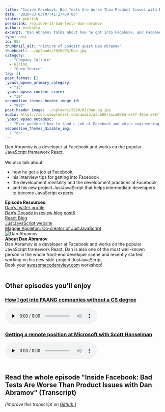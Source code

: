```yaml
---
title: "Inside Facebook: Bad Tests Are Worse Than Product Issues with Dan Abramov"
date: "2020-03-03T07:41:27+00:00"
status: publish
permalink: /episode-13-bad-tests-dan-abramov
author: michaela
excerpt: "Dan Abramov talks about how he got into Facebook, and Facebook's development practices."
type: post
id: 983
thumbnail_alt: "Picture of podcast guest Dan Abramov"
thumbnail: ../uploads/2020/03/Dan.jpg
category:
  - "Company Culture"
  - Hiring
  - "Open Source"
tag: []
post_format: []
_yoast_wpseo_primary_category:
  - "15"
_yoast_wpseo_content_score:
  - "30"
secondline_themes_header_image_id:
  - "992"
post_header_image: ../uploads/2020/03/Dan_bg.jpg
audio: https://cdn.simplecast.com/audio/aaca90/aaca909a-e34f-49ae-a86f-f59e4fa807f0/8108bd6c-3028-4bce-8800-7e9a908b3987/dan-abramov-ready_tc.mp3
_yoast_wpseo_metadesc:
  - "Ever wondered how to land a job at Facebook and which engineering practices Facebook's devs follow? How do they test? This episode has all the answers!"
secondline_themes_disable_img:
  - "on"
---
```


<div class="episode-about">
Dan Abramov is a developer at Facebook and works on the popular JavaScript framework React.
<br/> <br/>We also talk about:
<ul>
<li> how he got a job at Facebook,</li>
<li> his interview tips for getting into Facebook</li>
<li> the development mentality and the development practices at Facebook,</li>
<li> and his new project JustJavaScript that helps intermediate developers to become JavaScript experts.</li>
</ul>
</div>
<div class=" episode-links">
<b>Episode Resources:</b><br/>
<a href="https://twitter.com/dan_abramov">Dan’s twitter profile</a><br/>
<a href="https://overreacted.io/my-decade-in-review/">Dan’s Decade in review blog postK</a><br/>
<a href="https://reactjs.org/blog/all.html/">React Blog</a><br/>
<a href="https://justjavascript.com/">JustJavaScript website</a><br/>
<a href="https://illustrated.dev/">Maggie Appleton: Co-creator of JustJavaScript</a><br/>
</div>

<div class="row pt-2 align-items-center">
<div class="col-4 guest-picture">
<img src="../uploads/2020/03/Dan.jpg" alt="Dan Abramov"/>
</div>
<div class="col-8 guest-about">
<b>About Dan Abramov</b><br/>
Dan Abramov is a developer at Facebook and works on the popular JavaScript framework React. Dan is also one of the most well-known person in the whole front-end developer scene and recently started working on his new side-project JustJavaScript.
</div>
</div>

<div class="sponsorship">
Book your <a href="https://www.michaelagreiler.com/workshops">awesomecodereview.com</a> workshop!
</div> 
<br/>
<div>
  <h2>Other episodes you'll enjoy</h2>
    <div class="row-md-6">
      <div class="row g-0 border rounded overflow-hidden flex-md-row mb-4 shadow-sm h-md-250 position-relative">
          <div class="col p-4 d-flex flex-column position-static">
            <h3 class="mb-0"><a href="https://software-engineering-unlocked.com/faang-job-without-cs-degree/">How I got into FAANG companies without a CS degree</a></h3>
  <audio controls preload="none">
                <source src="https://cdn.simplecast.com/audio/aaca909a-e34f-49ae-a86f-f59e4fa807f0/episodes/2ec3af9e-9a17-4ccd-95df-0e9b1a03ecc6/audio/66ec2bf9-b1d0-4ae3-868e-9017bb8cc4ee/default_tc.mp3" />
              </audio>
          </div>
        </div>
      </div>
    <div class="row-md-6">
      <div class="row g-0 border rounded overflow-hidden flex-md-row mb-4 shadow-sm h-md-250 position-relative">
          <div class="col p-4 d-flex flex-column position-static">
            <h3 class="mb-0"><a href="https://software-engineering-unlocked.com/episode-2-scott-hanselman/">Getting a remote position at Microsoft with Scott Hanselman</a></h3>
  <audio controls preload="none">
                <source src="https://cdn.simplecast.com/audio/aaca90/aaca909a-e34f-49ae-a86f-f59e4fa807f0/b94c57a5-9afe-4853-be2f-b4d147fb62bf/scott_episode2_ready_tc.mp3" />
              </audio>
          </div>
        </div>
      </div>
</div>
<br/>

## Read the whole episode "Inside Facebook: Bad Tests Are Worse Than Product Issues with Dan Abramov" (Transcript)

_\[Improve this transcript on [Github](https://github.com/mgreiler/se-unlocked/tree/master/Transcripts)_[.](https://github.com/mgreiler/se-unlocked/tree/master/Transcripts)\]
